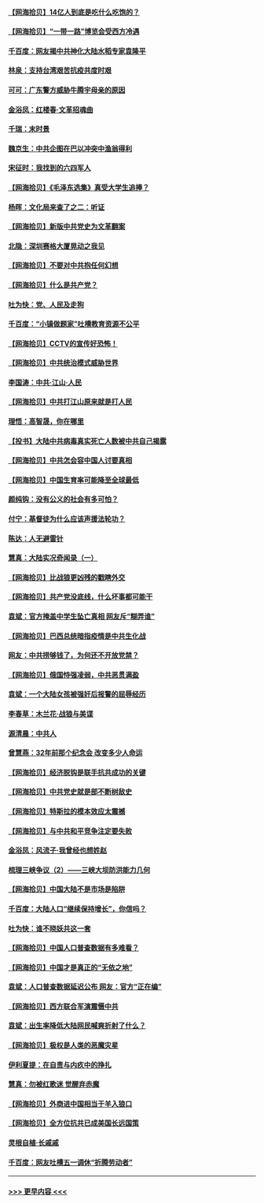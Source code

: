 #### [【网海拾贝】14亿人到底是吃什么吃饱的？](../pages/nsc993/n12974125.md?t=05252152) 
#### [【网海拾贝】“一带一路”博览会受西方冷遇](../pages/nsc993/n12971787.md?t=05252152) 
#### [千百度：网友揭中共神化大陆水稻专家袁隆平](../pages/nsc993/n12971733.md?t=05252152) 
#### [林泉：支持台湾艰苦抗疫共度时艰](../pages/nsc993/n12971350.md?t=05252152) 
#### [可可：广东警方威胁牛腾宇母亲的原因](../pages/nsc993/n12971100.md?t=05252152) 
#### [金浴凤：红楼春·文革招魂曲](../pages/nsc993/n12970354.md?t=05252152) 
#### [千瑞：末时景](../pages/nsc993/n12970337.md?t=05252152) 
#### [魏京生：中共企图在巴以冲突中渔翁得利](../pages/nsc993/n12970286.md?t=05252152) 
#### [宋征时：我找到的六四军人](../pages/nsc993/n12970213.md?t=05252152) 
#### [【网海拾贝】《毛泽东选集》真受大学生追捧？](../pages/nsc993/n12968779.md?t=05252152) 
#### [杨晖：文化局来查了之二：听证](../pages/nsc993/n12966528.md?t=05252152) 
#### [【网海拾贝】新版中共党史为文革翻案](../pages/nsc993/n12967526.md?t=05252152) 
#### [北隐：深圳赛格大厦晃动之我见](../pages/nsc993/n12967393.md?t=05252152) 
#### [【网海拾贝】不要对中共抱任何幻想](../pages/nsc993/n12965222.md?t=05252152) 
#### [【网海拾贝】什么是共产党？](../pages/nsc993/n12962781.md?t=05252152) 
#### [吐为快：党、人民及走狗](../pages/nsc993/n12962747.md?t=05252152) 
#### [千百度：“小镇做题家”吐槽教育资源不公平](../pages/nsc993/n12962705.md?t=05252152) 
#### [【网海拾贝】CCTV的宣传好恐怖！](../pages/nsc993/n12959984.md?t=05252152) 
#### [【网海拾贝】中共统治模式威胁世界](../pages/nsc993/n12957622.md?t=05252152) 
#### [李国涛：中共‧江山‧人民](../pages/nsc993/n12957502.md?t=05252152) 
#### [【网海拾贝】中共打江山原来就是打人民](../pages/nsc993/n12954345.md?t=05252152) 
#### [理悟：高智晟，你在哪里](../pages/nsc993/n12953115.md?t=05252152) 
#### [【投书】大陆中共病毒真实死亡人数被中共自己揭露](../pages/nsc993/n12953050.md?t=05252152) 
#### [【网海拾贝】中共怎会容中国人讨要真相](../pages/nsc993/n12952161.md?t=05252152) 
#### [【网海拾贝】中国生育率可能降至全球最低](../pages/nsc993/n12948793.md?t=05252152) 
#### [颜纯钩：没有公义的社会有多可怕？](../pages/nsc993/n12947626.md?t=05252152) 
#### [付宁：基督徒为什么应该声援法轮功？](../pages/nsc993/n12947233.md?t=05252152) 
#### [陈达：人无避雷针](../pages/nsc993/n12947098.md?t=05252152) 
#### [慧真：大陆实况奇闻录（一）](../pages/nsc993/n12945811.md?t=05252152) 
#### [【网海拾贝】比战狼更凶残的戳瞎外交](../pages/nsc993/n12945717.md?t=05252152) 
#### [【网海拾贝】共产党没底线，什么坏事都可能干](../pages/nsc993/n12942090.md?t=05252152) 
#### [袁斌：官方掩盖中学生坠亡真相 网友斥“糊弄谁”](../pages/nsc993/n12942029.md?t=05252152) 
#### [【网海拾贝】巴西总统暗指疫情是中共生化战](../pages/nsc993/n12938999.md?t=05252152) 
#### [网友：中共捞够钱了，为何还不开放党禁？](../pages/nsc993/n12938952.md?t=05252152) 
#### [【网海拾贝】俄国恃强凌弱，中共恶贯满盈](../pages/nsc993/n12936626.md?t=05252152) 
#### [袁斌：一个大陆女孩被强奸后报警的屈辱经历](../pages/nsc993/n12936547.md?t=05252152) 
#### [李春草：木兰花·战狼与美谍](../pages/nsc993/n12935995.md?t=05252152) 
#### [源清晨：中共人](../pages/nsc993/n12935589.md?t=05252152) 
#### [曾慧燕：32年前那个纪念会 改变多少人命运](../pages/nsc993/n12934233.md?t=05252152) 
#### [【网海拾贝】经济脱钩是联手抗共成功的关键](../pages/nsc993/n12934176.md?t=05252152) 
#### [【网海拾贝】中共党史就是部不断树敌史](../pages/nsc993/n12932844.md?t=05252152) 
#### [【网海拾贝】特斯拉的模本效应太震撼](../pages/nsc993/n12925626.md?t=05252152) 
#### [【网海拾贝】与中共和平竞争注定要失败](../pages/nsc993/n12923326.md?t=05252152) 
#### [金浴凤：风流子‧我曾经也想姓赵](../pages/nsc993/n12920911.md?t=05252152) 
#### [梳理三峡争议（2）——三峡大坝防洪能力几何](../pages/nsc993/n12920173.md?t=05252152) 
#### [【网海拾贝】中国大陆不是市场是陷阱](../pages/nsc993/n12920143.md?t=05252152) 
#### [千百度：大陆人口“继续保持增长”，你信吗？](../pages/nsc993/n12918946.md?t=05252152) 
#### [吐为快：谁不晓妖共这一套](../pages/nsc993/n12918941.md?t=05252152) 
#### [【网海拾贝】中国人口普查数据有多难看？](../pages/nsc993/n12917822.md?t=05252152) 
#### [【网海拾贝】中国才是真正的“无依之地”](../pages/nsc993/n12915845.md?t=05252152) 
#### [袁斌：人口普查数据延迟公布 网友：官方“正在编”](../pages/nsc993/n12915748.md?t=05252152) 
#### [【网海拾贝】西方联合军演震慑中共](../pages/nsc993/n12913466.md?t=05252152) 
#### [袁斌：出生率降低大陆网民喊爽折射了什么？](../pages/nsc993/n12913365.md?t=05252152) 
#### [【网海拾贝】极权是人类的恶魔灾星](../pages/nsc993/n12910697.md?t=05252152) 
#### [伊利夏提：在自责与内疚中的挣扎](../pages/nsc993/n12910493.md?t=05252152) 
#### [慧真：勿被红歌迷 觉醒弃赤魔](../pages/nsc993/n12910485.md?t=05252152) 
#### [【网海拾贝】外商进中国相当于羊入狼口](../pages/nsc993/n12908274.md?t=05252152) 
#### [【网海拾贝】全方位抗共已成美国长远国策](../pages/nsc993/n12906878.md?t=05252152) 
#### [灵根自植‧长戚戚](../pages/nsc993/n12905585.md?t=05252152) 
#### [千百度：网友吐槽五一调休“折腾劳动者”](../pages/nsc993/n12905934.md?t=05252152) 

----
#### [ >>> 更早内容 <<< ](../indexes/nsc993-earlier.md)
